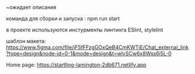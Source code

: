~ожидает описания

команда для сборки и запуска : npm run start

в проекте используются инстурменты линтинга ESlint, stylelint

шаблон макета: https://www.figma.com/file/jF5fFFzgGOxQeB4CmKWTiE/Chat_external_link?type=design&node-id=0-1&mode=design&t=wlvSCw6x8Wss6i5L-0

Home page: https://startling-lamington-2db671.netlify.app

